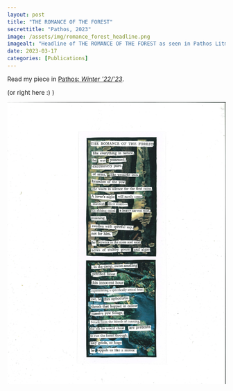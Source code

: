 ```yaml
---
layout: post
title: "THE ROMANCE OF THE FOREST"
secrettitle: "Pathos, 2023"
image: /assets/img/romance_forest_headline.png
imagealt: "Headline of THE ROMANCE OF THE FOREST as seen in Pathos Litmag."
date: 2023-03-17
categories: [Publications]
---
```


Read my piece in <a href ="https://issuu.com/pathoslitmag/docs/pathos_winter_23_final/26">Pathos: _Winter '22/'23_</a>.

<p>(or right here :) )</p>

<img src="/assets/img/romance_forest_full.png" alt="Full_Poem_Text" width="790">